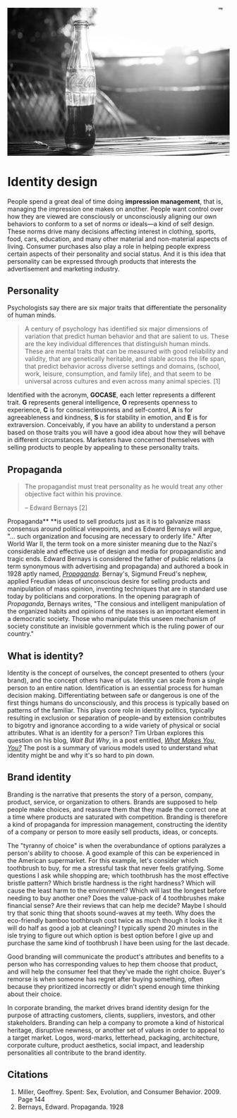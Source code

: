 ![](/assets/brand@2x.jpg)

# Identity design

People spend a great deal of time doing **impression management**, that is, managing the impression one makes on another. People want control over how they are viewed are consciously or unconsciously aligning our own behaviors to conform to a set of norms or ideals—a kind of self design. These norms drive many decisions affecting interest in clothing, sports, food, cars, education, and many other material and non-material aspects of living. Consumer purchases also play a role in helping people express certain aspects of their personality and social status. And it is this idea that personality can be expressed through products that interests the advertisement and marketing industry.

## Personality

Psychologists say there are six major traits that differentiate the personality of human minds.

> A century of psychology has identified six major dimensions of variation that predict human behavior and that are salient to us. These are the key individual differences that distinguish human minds. These are mental traits that can be measured with good reliability and validity, that are genetically heritable, and stable across the life span, that predict behavior across diverse settings and domains, \(school, work, leisure, consumption, and family life\), and that seem to be universal across cultures and even across many animal species. \[1\]

Identified with the acronym, **GOCASE**, each letter represents a different trait. **G** represents general intelligence, **O** represents openness to experience, **C** is for conscientiousness and self-control,  **A** is for agreeableness and kindness, **S** is for stability in emotion, and **E** is for extraversion. Conceivably, if you have an ability to understand a person based on those traits you will have a good idea about how they will behave in different circumstances. Marketers have concerned themselves with selling products to people by appealing to these personality traits.

## Propaganda

> The propagandist must treat personality as he would treat any other objective fact within his province.
>
> – Edward Bernays \[2\]

Propaganda** **is used to sell products just as it is to galvanize mass consensus around political viewpoints, and as Edward Bernays will argue, "... such organization and focusing are necessary to orderly life." After World War II, the term took on a more sinister meaning due to the Nazi's considerable and effective use of design and media for propagandistic and tragic ends. Edward Bernays is considered the father of public relations \(a term synonymous with advertising and propaganda\) and authored a book in 1928 aptly named, [_Propaganda_](http://www.historyisaweapon.org/defcon1/bernprop.html). Bernay's, Sigmund Freud's nephew, applied Freudian ideas of unconscious desire for selling  products and manipulation of mass opinion, inventing techniques that are in standard use today by politicians and corporations. In the opening paragraph of _Propaganda_, Bernays writes, "The consious and intelligent manipulation of the organized  habits and opinions of the masses is an important element in a democratic society. Those who manipulate this unseen mechanism of society constitute an invisible government which is the ruling power of our country."

## What is identity?

Identity is the concept of ourselves, the concept presented to others \(your brand\), and the concept others have of us. Identity can scale from a single person to an entire nation. Identification is an essential process for human decision making. Differentiating between safe or dangerous is one of the first things humans do unconsciously, and this process is typically based on patterns of the familiar. This plays core role in identity politics, typically resulting in exclusion or separation of people–and by extension contributes to bigotry and ignorance according to a wide variety of physical or social attributes. What is an identity for a person? Tim Urban explores this question on his blog, _Wait But Why_, in a post entitled, [_What Makes You, You?_](http://waitbutwhy.com/2014/12/what-makes-you-you.html) The post is a summary of various models used to understand what identity might be and why it's so hard to pin down.

## Brand identity

Branding is the narrative that presents the story of a person, company, product, service, or organization to others. Brands are supposed to help people make choices, and reassure them that they made the correct one at a time where products are saturated with competition. Branding is therefore a kind of propaganda for impression management, constructing the identity of a company or person to more easily sell products, ideas, or concepts.

The "tyranny of choice" is when the overabundance of options paralyzes a person's ability to choose. A good example of this can be experienced in the American supermarket. For this example, let's consider which toothbrush to buy, for me a stressful task that never feels gratifying. Some questions I ask while shopping are; which toothbrush has the most effective bristle pattern? Which bristle hardness is the right hardness? Which will cause the least harm to the environment? Which will last the longest before needing to buy another one? Does the value-pack of 4 toothbrushes make financial sense? Are their reviews that can help me decide? Maybe I should try that sonic thing that shoots sound-waves at my teeth. Why does the eco-friendly bamboo toothbrush cost twice as much though it looks like it will do half as good a job at cleaning? I typically spend 20 minutes in the isle trying to figure out which option is best option before I give up and purchase the same kind of toothbrush I have been using for the last decade.

Good branding will communicate the product's attributes and benefits to a person who has corresponding values to hep them choose that product, and will help the consumer feel that they've made the right choice. Buyer's remorse is when someone has regret after buying something, often because they prioritized incorrectly or didn't spend enough time thinking about their choice.

In corporate branding, the market drives brand identity design for the purpose of attracting customers, clients, suppliers, investors, and other stakeholders. Branding can help a company to promote a kind of historical heritage, disruptive newness, or another set of values in order to appeal to a target market. Logos, word-marks, letterhead, packaging, architecture, corporate culture, product aesthetics, social impact, and leadership personalities all contribute to the brand identity.

## Citations

1. Miller, Geoffrey. Spent: Sex, Evolution, and Consumer Behavior. 2009. Page 144
2. Bernays, Edward. Propaganda. 1928



